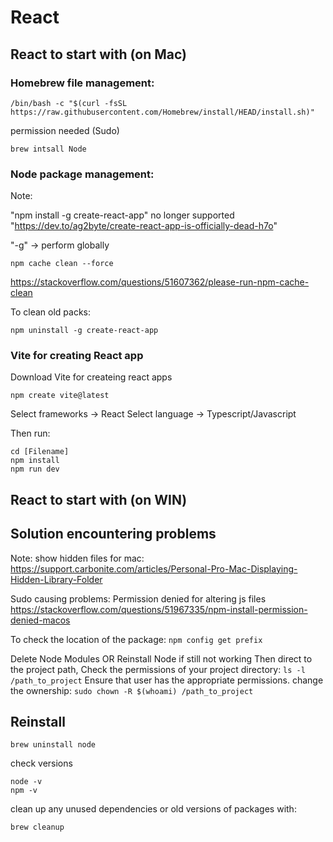 # React

## React to start with (on Mac)

### Homebrew file management:

```
/bin/bash -c "$(curl -fsSL https://raw.githubusercontent.com/Homebrew/install/HEAD/install.sh)"
```
permission needed (Sudo)
```
brew intsall Node
```

### Node package management:

Note: 

"npm install -g create-react-app" no longer supported
"https://dev.to/ag2byte/create-react-app-is-officially-dead-h7o"

"-g" -> perform globally

```
npm cache clean --force
```
https://stackoverflow.com/questions/51607362/please-run-npm-cache-clean

To clean old packs:
```
npm uninstall -g create-react-app
```

### Vite for creating React app

Download Vite for createing react apps
```
npm create vite@latest
```

Select frameworks -> React
Select language -> Typescript/Javascript

Then run:
```
cd [Filename]
npm install
npm run dev
```

## React to start with (on WIN)

## Solution encountering problems

Note: show hidden files for mac: https://support.carbonite.com/articles/Personal-Pro-Mac-Displaying-Hidden-Library-Folder

Sudo causing problems: Permission denied for altering js files
https://stackoverflow.com/questions/51967335/npm-install-permission-denied-macos


To check the location of the package:
```npm config get prefix```

Delete Node Modules OR Reinstall Node if still not working
Then direct to the project path, Check the permissions of your project directory:
```ls -l /path_to_project```
Ensure that user has the appropriate permissions. change the ownership:
```sudo chown -R $(whoami) /path_to_project```


## Reinstall

```
brew uninstall node
```
check versions
```
node -v
npm -v
```
clean up any unused dependencies or old versions of packages with:
```
brew cleanup
```









